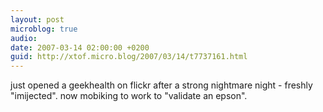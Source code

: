 ```yaml
---
layout: post
microblog: true
audio: 
date: 2007-03-14 02:00:00 +0200
guid: http://xtof.micro.blog/2007/03/14/t7737161.html
---
```

just opened a geekhealth on flickr after a strong nightmare night - freshly "imijected".  now mobiking to work to "validate an epson".
